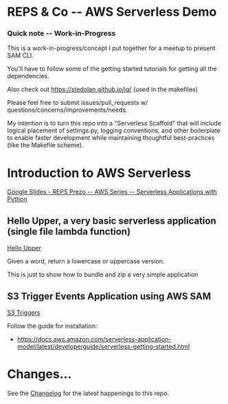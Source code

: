 # REPS & Co -- AWS Serverless Demo

### Quick note -- Work-in-Progress

This is a work-in-progress/concept I put together for a meetup to present SAM CLI.

You'll have to follow some of the getting started tutorials for getting all the dependencies.

Also check out https://stedolan.github.io/jq/ (used in the makefiles)

Please feel free to submit issues/pull_requests w/ questions/concerns/improvements/needs. 

My intention is to turn this repo into a "Serverless Scaffold" that will include logical placement of settings.py, logging conventions, and other boilerplate to enable faster development while maintaining thoughtful best-practices (like the Makefile scheme).

# Introduction to AWS Serverless

[Google Slides - REPS Prezo -- AWS Series -- Serverless Applications with Python](https://docs.google.com/presentation/d/1Dx-7KUNVpKzywl1skV7UHH41SRSPiaYyEkVShvsgTOs/edit?usp=sharing)

## Hello Upper, a very basic serverless application (single file lambda function)

[Hello Upper](./hello_upper)

Given a word, return a lowercase or uppercase version.

This is just to show how to bundle and zip a very simple application


## S3 Trigger Events Application using AWS SAM

[S3 Triggers](./s3-triggers-sam)

Follow the guide for installation:
* https://docs.aws.amazon.com/serverless-application-model/latest/developerguide/serverless-getting-started.html

# Changes...

See the [Changelog](./CHANGELOG.md) for the latest happenings to this repo.
